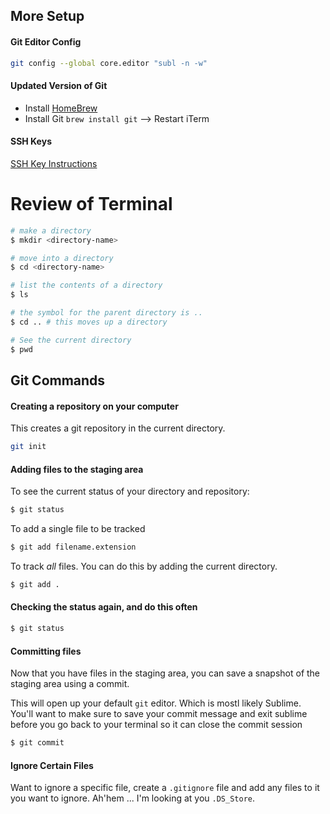## More Setup

#### Git Editor Config

```sh
git config --global core.editor "subl -n -w"
```

#### Updated Version of Git

* Install [HomeBrew](http://brew.sh)
* Install Git `brew install git` —> Restart iTerm

#### SSH Keys

[SSH Key Instructions](https://help.github.com/articles/generating-ssh-keys/)


# Review of Terminal

```sh
# make a directory
$ mkdir <directory-name>

# move into a directory
$ cd <directory-name>

# list the contents of a directory
$ ls

# the symbol for the parent directory is ..
$ cd .. # this moves up a directory

# See the current directory
$ pwd
```

## Git Commands

#### Creating a repository on your computer
This creates a git repository in the current directory.

```sh
git init
```

#### Adding files to the staging area

To see the current status of your directory and repository:

```sh
$ git status
```

To add a single file to be tracked

```sh
$ git add filename.extension
```

To track *all* files. You can do this by adding the current directory.

```sh
$ git add .
```

#### Checking the status again, and do this often
```sh
$ git status
```

#### Committing files
Now that you have files in the staging area, you can save a snapshot of the staging area using a commit.

This will open up your default `git` editor. Which is mostl likely Sublime. You'll want to make sure to save your commit message and exit sublime before you go back to your terminal so it can close the commit session

```sh
$ git commit 
```

#### Ignore Certain Files 

Want to ignore a specific file, create a `.gitignore` file and add any files to it you want to ignore. Ah'hem ... I'm looking at you `.DS_Store`.
